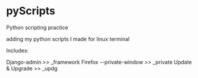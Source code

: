 # pyScripts
Python scripting practice

adding my python scripts I made for linux terminal

Includes:
  
  Django-admin >> _framework
  Firefox --private-window >> _private
  Update & Upgrade >> _updg  
